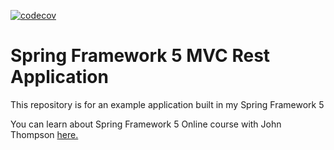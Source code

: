 [![codecov](https://codecov.io/gh/sgolikRepo/spring5-mvc-rest-application/branch/master/graph/badge.svg?token=HF7NL5H6HY)](https://codecov.io/gh/sgolikRepo/spring5-mvc-rest-application)
# Spring Framework 5 MVC Rest Application

This repository is for an example application built in my Spring Framework 5

You can learn about Spring Framework 5 Online course with John Thompson [here.](http://courses.springframework.guru/p/spring-framework-5-begginer-to-guru/?product_id=363173)
